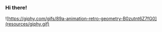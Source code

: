 ### Hi there!

![https://giphy.com/gifs/89a-animation-retro-geometry-B0zutnt6Z7fG0](resources/giphy.gif)
